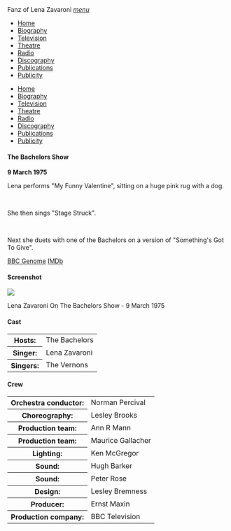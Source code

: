 <!DOCTYPE html>
<html>
<head>
<!--  Enabled DNS prefetching  -->
<meta http-equiv="x-dns-prefetch-control" content="on">

<!-- Meta Tags properties  -->
<meta property="og:title" content="The Bachelors Show - 9 March 1975" />
<meta property="og:description" content="with The Bachelors, The Vernons and Lena Zavaroni. Click on link for details.">
<meta property="og:image" content="https://fanzoflenazavaroni.github.io/images/BBC/The-Bachelors-Show-04.jpg" />

<!-- Meta Tags names  -->
<meta name="title" content="The Bachelors Show - 9 March 1975" />
<meta name="description" content="with The Bachelors, The Vernons and Lena Zavaroni. Click on link for details.">
<meta name="image" content="https://fanzoflenazavaroni.github.io/images/BBC/The-Bachelors-Show-04.jpg" />

<meta name="viewport" content="width=device-width, initial-scale=1" />

<!-- Twitter Card Meta Tags  -->
<meta name="twitter:card" content="summary" />

<meta http-equiv="Content-Type" content="text/html; charset=UTF-8" />

<!-- CSS-->
<link rel="stylesheet" href="https://cdnjs.cloudflare.com/ajax/libs/font-awesome/4.7.0/css/font-awesome.min.css" />
<link href="https://fonts.googleapis.com/icon?family=Material+Icons" rel="stylesheet" />
<link href="/materialize/css/materialize.min.css" type="text/css" rel="stylesheet" media="screen" />
<link href="/materialize/css/style.css" type="text/css" rel="stylesheet" media="screen" />

<title>The Bachelors Show - 9 March 1975</title>
</head>

<body>
<div class="navbar-fixed">
<nav>
<div class="nav-wrapper">
<a class="brand-logo truncate">Fanz of Lena Zavaroni</a>
<a href="#" data-target="mobile-demo" class="sidenav-trigger"><i class="material-icons">menu</i></a>
<ul class="right hide-on-med-and-down">
<li><a href="/"><i class="fa fa-home"></i> Home</a></li>
<li><a href="/biography/biography.html"><i class="fa fa-female"></i> Biography</a></li>
<li class="active"><a href="/television/television.html"><i class="fa fa-television"></i> Television</a></li>
<li><a href="/theatre/theatre.html"><i class="fa fa-institution"></i> Theatre</a></li>
<li><a href="/radio/radio.html"><i class="fa fa-microphone"></i> Radio</a></li>
<li><a href="/discography/discography.html"><i class="fa fa-music"></i> Discography</a></li>
<li><a href="/publications/publications.html"><i class="fa fa-newspaper-o"></i> Publications</a></li>
<li><a href="/publicity/publicity.html"><i class="fa fa-photo"></i> Publicity</a></li>

</ul>
</div>
</nav>
</div>

<ul class="sidenav" id="mobile-demo">
<li><a href="/"><i class="fa fa-home"></i> Home</a></li>
<li><a href="/biography/biography.html"><i class="fa fa-female"></i> Biography</a></li>
<li class="active"><a href="/television/television.html"><i class="fa fa-television"></i> Television</a></li>
<li><a href="/theatre/theatre.html"><i class="fa fa-institution"></i> Theatre</a></li>
<li><a href="/radio/radio.html"><i class="fa fa-microphone"></i> Radio</a></li>
<li><a href="/discography/discography.html"><i class="fa fa-music"></i> Discography</a></li>
<li><a href="/publications/publications.html"><i class="fa fa-newspaper-o"></i> Publications</a></li>
<li><a href="/publicity/publicity.html"><i class="fa fa-photo"></i> Publicity</a></li>

</ul>

<main class="Main-Default">
<article>
<div class="row">
<div class="col s12 m8 offset-m2 l6 offset-l3">
<div class="card">
<div class="card-content flow-text">
<h4><i class="fa fa-info"></i> The Bachelors Show</h4>
<strong>9 March 1975</strong>
<p>Lena performs "My Funny Valentine", sitting on a huge pink rug with a dog.</p>
<br/>
<p>She then sings "Stage Struck".</p>
<br/>
<p>Next she duets with one of the Bachelors on a version of "Something's Got To Give".</p>
</div>
<div class="card-action flow-text">
<a href="https://genome.ch.bbc.co.uk/99c22ef88ba0484996b1943d8046ed85">BBC Genome</a>
<a href="http://www.imdb.com/title/tt5872054">IMDb</a>
</div></div></div></div>

<div class="row">
<div class="col s12 m8 offset-m2 l6 offset-l3">
<div class="card">
<div class="card-content flow-text">
<h4><i class="fa fa-photo"></i> Screenshot</h4>
<div class="card-image">
<img src="/images/BBC/The-Bachelors-Show-04.jpg">
<p>Lena Zavaroni On The Bachelors Show - 9 March 1975</p>
</div></div></div></div></div>

<div class="row">
<div class="col s12 m8 offset-m2 l6 offset-l3">
<div class="card">
<div class="card-content flow-text">
<h4><i class="fa fa-info"></i> Cast</h4>
<table class="flow-text striped">
<tr><th>Hosts:</th> <td>The Bachelors</td></tr>
<tr><th>Singer:</th> <td>Lena Zavaroni</td></tr>
<tr><th>Singers:</th> <td>The Vernons</td></tr>
</table>
</div></div></div></div>

<div class="row">
<div class="col s12 m8 offset-m2 l6 offset-l3">
<div class="card">
<div class="card-content flow-text">
<h4><i class="fa fa-info"></i> Crew</h4>
<table class="flow-text striped">
<tr><th>Orchestra conductor:</th> <td>Norman Percival</td></tr>
<tr><th>Choreography:</th> <td>Lesley Brooks</td></tr>
<tr><th>Production team:</th> <td>Ann R Mann</td></tr>
<tr><th>Production team:</th> <td>Maurice Gallacher</td></tr>
<tr><th>Lighting:</th> <td>Ken McGregor</td></tr>
<tr><th>Sound:</th> <td>Hugh Barker</td></tr>
<tr><th>Sound:</th> <td>Peter Rose</td></tr>
<tr><th>Design:</th> <td>Lesley Bremness</td></tr>
<tr><th>Producer:</th> <td>Ernst Maxin</td></tr>
<tr><th>Production company:</th> <td>BBC Television</td></tr>
</table>
</div></div></div></div>
</article>
</main>
<!-- Scripts -->
<script src="https://code.jquery.com/jquery-2.1.1.min.js"></script>
<script src="/materialize/js/materialize.min.js"></script>
<script src="/materialize/js/init.js"></script>
</body>
</html>
